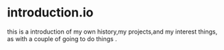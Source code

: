 # introduction.io
this is a introduction of my own history,my projects,and my interest things, as with a couple of  going to do things .
